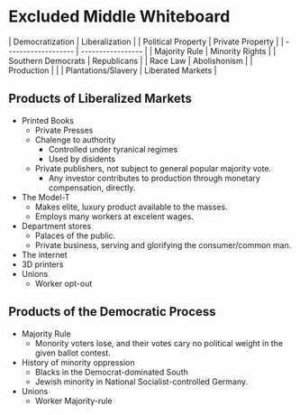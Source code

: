 # Excluded Middle Whiteboard

|   Democratization   |  Liberalization   |
| Political Property  | Private Property  |
| ------------------- | ----------------- |
| Majority Rule       | Minority Rights   |
| Southern Democrats  | Republicans       |
| Race Law            | Abolishonism      |
| Production          |                   |
| Plantations/Slavery | Liberated Markets |

## Products of Liberalized Markets

* Printed Books
  * Private Presses
  * Chalenge to authority
    * Controlled under tyranical regimes
    * Used by disidents
  * Private publishers, not subject to general popular majority vote.
    * Any investor contributes to production through monetary compensation, directly.
* The Model-T
  * Makes elite, luxury product available to the masses.
  * Employs many workers at excelent wages.
* Department stores
  * Palaces of the public.
  * Private business, serving and glorifying the consumer/common man.
* The internet
* 3D printers
* Unions
  * Worker opt-out

## Products of the Democratic Process

* Majority Rule
  * Monority voters lose, and their votes cary no political weight in the given ballot contest.
* History of minority oppression
  * Blacks in the Democrat-dominated South
  * Jewish minority in National Socialist-controlled Germany.
* Unions
  * Worker Majority-rule
